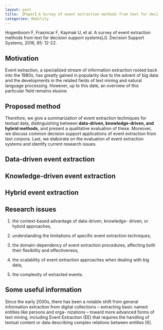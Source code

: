 ```yaml
---
layout: post
title: 【Paper】A Survey of event extraction methods from text for decision support systems
categories: Mobility
---
```


Hogenboom F, Frasincar F, Kaymak U, et al. A survey of event extraction methods from text for decision support systems[J]. Decision Support Systems, 2016, 85: 12-22.

## Motivation

Event extraction, a specialized stream of information extraction rooted back into the 1980s, has greatly gained in popularity due to the advent of big data and the developments in the related fields of text mining and natural language processing. However, up to this date, an overview of this particular field remains elusive. 

## Proposed method

Therefore, we give a summarization of event extraction techniques for textual data, distinguishing between **data-driven, knowledge-driven, and hybrid methods**, and present a qualitative evaluation of these. Moreover, we discuss common decision support applications of event extraction from text corpora. Last, we elaborate on the evaluation of event extraction systems and identify current research issues. 

## Data-driven event extraction

## Knowledge-driven event extraction

## Hybrid event extraction

## Research issues

1) the context-based advantage of data-driven, knowledge- driven, or hybrid approaches, 

2) understanding the limitations of specific event extraction techniques, 

3) the domain-dependency of event extraction procedures, affecting both their flexibility and effectiveness, 

4) the scalability of event extraction approaches when dealing with big data,

5) the complexity of extracted events.



## Some useful information

Since the early 2000s, there has been a notable shift from general information extraction from digital collections – extracting basic named entities like persons and orga- nizations – toward more advanced forms of text mining, including Event Extraction (EE) that requires the handling of textual content or data describing complex relations between entities [6]. 



